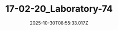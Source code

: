 ---
title: "17-02-20_Laboratory-74"
description: ""
image: "/uploads/photos/1761814533016-17-02-20_Laboratory-74.webp"
display: "/uploads/photos/1761814533016-17-02-20_Laboratory-74-display.webp"
thumbnail: "/uploads/photos/1761814533016-17-02-20_Laboratory-74-thumb.webp"
width: 7360
height: 4912
featured: true
date: 2025-10-30T08:55:33.017Z
order: 0
---